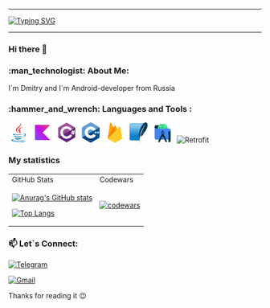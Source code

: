 <body>
  <div> 
    <hr/>
    <a href="https://git.io/typing-svg"><img src="https://readme-typing-svg.demolab.com?font=Fira+Code&size=30&color=38bdae&pause=2500&random=false&width=550&height=55&lines=Dmitry+-+Android+Developer" alt="Typing SVG" /></a>
    <hr/>
  </div>
  <div>
    <h3>Hi there 👋</h3>
  </div> 
    <div>
    <h3>:man_technologist: About Me:</h3>
    <p>I`m Dmitry and I`m Android-developer from Russia</p>
  </div> 
    <div>
    <h3>:hammer_and_wrench: Languages and Tools :</h3>
      <img src="https://github.com/devicons/devicon/blob/master/icons/java/java-original.svg" title="Java" alt="Java" width="40" height="40"/>&nbsp;
      <img src="https://github.com/devicons/devicon/blob/master/icons/kotlin/kotlin-original.svg" title="Kotlin" alt="Kotlin" width="40" height="40"/>&nbsp;
      <img src="https://github.com/devicons/devicon/blob/master/icons/csharp/csharp-original.svg" title="Csharp" alt="Csharp" width="40" height="40"/>&nbsp;
      <img src="https://github.com/devicons/devicon/blob/master/icons/cplusplus/cplusplus-original.svg" title="C++" alt="C++" width="40" height="40"/>&nbsp;
      <img src="https://github.com/devicons/devicon/blob/master/icons/firebase/firebase-original.svg" title="Firebase" alt="Firebase" width="40" height="40"/>&nbsp;
      <img src="https://github.com/devicons/devicon/blob/master/icons/sqlite/sqlite-original.svg" title="Sqlite" alt="Sqlite" width="40" height="40"/>&nbsp;
      <img src="https://github.com/devicons/devicon/blob/master/icons/androidstudio/androidstudio-original.svg" title="Androidstudio" alt="Androidstudio" width="40" height="40"/>&nbsp;
      <img src="https://github.com/Dmitry3755/Dmitry3755/assets/96525915/0ce09e56-e5c3-492d-9410-86f92353cf9e" title="Retrofit" alt="Retrofit" width="40" height="40"/>&nbsp;
  </div> 
  <div>
    <h3>My statistics</h3>
    <table>
      <tr>
        <td>GitHub Stats</td>
        <td>Codewars</td>
      </tr>
     <tr>
        <td>
          
   [![Anurag's GitHub stats](https://github-readme-stats.vercel.app/api?username=dmitry3755&show_icons=true&theme=tokyonight)](https://github.com/anuraghazra/github-readme-stats)     

  [![Top Langs](https://github-readme-stats.vercel.app/api/top-langs/?username=dmitry3755&theme=tokyonight&layout=compact)](https://github.com/anuraghazra/github-readme-stats)  
        </td>
       <td>

   [![codewars](https://www.codewars.com/users/Cortes_404/badges/large)](https://www.codewars.com/users/Cortes_404) 
       </td>
     </tr>
    </table>
  </div>
  <div>
    <h3>📫 Let`s Connect:</h3>
    
[![Telegram](https://img.shields.io/badge/Telegram-Message-blue?style=flat-square&logo=telegram)](https://t.me/Dmitry3755)

[![Gmail](https://img.shields.io/badge/Email-Send%20a%20Message-red?style=flat-square&logo=email)](mailto:dmitry3755@gmail.com)

  <p>Thanks for reading it 😉</p>
  </div>
</body>
